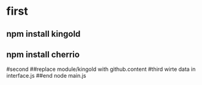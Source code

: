 # first
## npm install kingold
## npm install cherrio
#second
##replace module/kingold with github.content
#third wirte data in interface.js
##end node main.js
